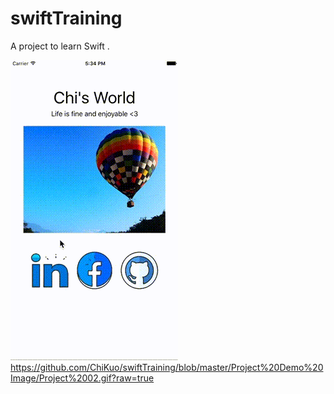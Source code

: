 # swiftTraining
A project to learn Swift .

![image](https://github.com/ChiKuo/swiftTraining/blob/master/Project%20Demo%20Image/Project%2002.gif)   
https://github.com/ChiKuo/swiftTraining/blob/master/Project%20Demo%20Image/Project%2002.gif?raw=true
